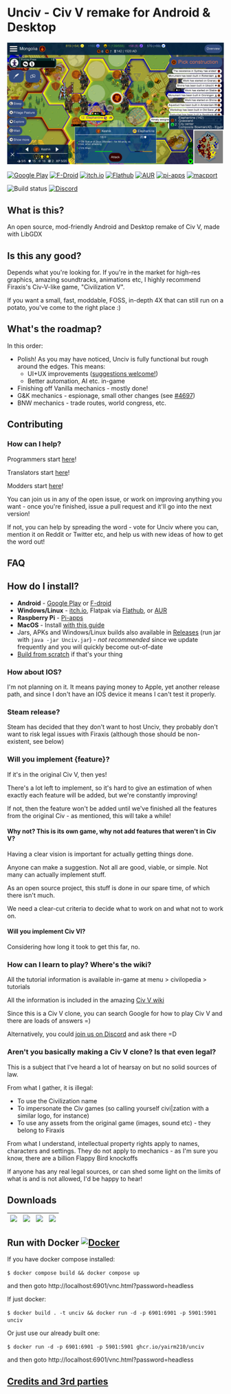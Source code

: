 # Unciv - Civ V remake for Android & Desktop

![](/extraImages/GithubPreviewImage.jpg)

[![Google Play](https://img.shields.io/static/v1?label=Google&message=Play&color=607D8B&logo=google-play)](https://play.google.com/store/apps/details?id=com.unciv.app)
[![F-Droid](https://img.shields.io/f-droid/v/com.unciv.app?logo=f-droid)](https://f-droid.org/en/packages/com.unciv.app/)
[![itch.io](https://img.shields.io/static/v1?label=itch.io&message=Unciv&color=607D8B&logo=itch.io)](https://yairm210.itch.io/unciv)
[![Flathub](https://img.shields.io/flathub/v/io.github.yairm210.unciv?logo=flathub)](https://flathub.org/apps/details/io.github.yairm210.unciv)
[![AUR](https://img.shields.io/aur/version/unciv-bin?logo=arch-linux)](https://aur.archlinux.org/packages/unciv-bin)
[![pi-apps](https://img.shields.io/static/v1?label=pi-apps&message=Unciv&color=607D8B&logo=raspberry-pi)](https://github.com/Botspot/pi-apps)
[![macport](https://img.shields.io/badge/dynamic/json?logo=apple&label=MacPorts&prefix=v&query=version&url=https%3A%2F%2Fports.macports.org%2Fapi%2Fv1%2Fports%2Funciv%2F)](https://ports.macports.org/port/unciv/)
 

![Build status](https://github.com/yairm210/Unciv/workflows/Build%20and%20test/badge.svg)
[![Discord](https://img.shields.io/discord/586194543280390151?color=%237289DA&logo=discord&logoColor=%23FFFFFF)](https://discord.gg/bjrB4Xw)


## What is this?

An open source, mod-friendly Android and Desktop remake of Civ V, made with LibGDX

## Is this any good?

Depends what you're looking for. If you're in the market for high-res graphics, amazing soundtracks, animations etc, I highly recommend Firaxis's Civ-V-like game, "Civilization V".

If you want a small, fast, moddable, FOSS, in-depth 4X that can still run on a potato, you've come to the right place :)

## What's the roadmap?

In this order:

* Polish! As you may have noticed, Unciv is fully functional but rough around the edges. This means:
    * UI+UX improvements ([suggestions welcome!](https://github.com/yairm210/Unciv/issues/new?assignees=&labels=feature&template=feature_request.md&title=Feature+request%3A+))
    * Better automation, AI etc. in-game
* Finishing off Vanilla mechanics - mostly done!
* G&K mechanics - espionage, small other changes (see [#4697](https://www.github.com/yairm210/Unciv/issues/4697))
* BNW mechanics - trade routes, world congress, etc.

## Contributing

### How can I help?

Programmers start [here](https://yairm210.github.io/Unciv/Developers/Building-Locally/)!

Translators start [here](https://yairm210.github.io/Unciv/Other/Translating/)!

Modders start [here](https://yairm210.github.io/Unciv/Modders/Mods/)!

You can join us in any of the open issue, or work on improving anything you want - once you're finished, issue a pull request and it'll go into the next version!

If not, you can help by spreading the word - vote for Unciv where you can, mention it on Reddit or Twitter etc, and help us with new ideas of how to get the word out!


## FAQ

## How do I install?

- **Android** - [Google Play](https://play.google.com/store/apps/details?id=com.unciv.app) or [F-droid](https://f-droid.org/en/packages/com.unciv.app/)
- **Windows/Linux** - [itch.io](https://yairm210.itch.io/unciv), Flatpak via [Flathub](https://flathub.org/apps/details/io.github.yairm210.unciv), or [AUR](https://aur.archlinux.org/packages/unciv-bin)
- **Raspberry Pi** - [Pi-apps](https://github.com/Botspot/pi-apps)
- **MacOS** - Install [with this guide](https://yairm210.github.io/Unciv/Other/Installing-on-macOS/) 
- Jars, APKs and Windows/Linux builds also available in [Releases](https://github.com/yairm210/Unciv/releases) (run jar with `java -jar Unciv.jar`) - *not recommended* since we update frequently and you will quickly become out-of-date
- [Build from scratch](https://yairm210.github.io/Unciv/Developers/Building-locally-without-Android-Studio/) if that's your thing

### How about IOS?

I'm not planning on it. It means paying money to Apple, yet another release path,
 and since I don't have an IOS device it means I can't test it properly.
 
### Steam release?

Steam has decided that they don't want to host Unciv, they probably don't want to risk legal issues with Firaxis (although those should be non-existent, see below)
 
### Will you implement {feature}?

If it's in the original Civ V, then yes!

There's a lot left to implement, so it's hard to give an estimation of when exactly each feature will be added, but we're constantly improving!

If not, then the feature won't be added until we've finished all the features from the original Civ - as mentioned, this will take a while!

#### Why not? This is its own game, why not add features that weren't in Civ V?

Having a clear vision is important for actually getting things done.

Anyone can make a suggestion. Not all are good, viable, or simple. Not many can actually implement stuff.

As an open source project, this stuff is done in our spare time, of which there isn't much.

We need a clear-cut criteria to decide what to work on and what not to work on.

#### Will you implement Civ VI?

Considering how long it took to get this far, no.

### How can I learn to play? Where's the wiki?

All the tutorial information is available in-game at menu > civilopedia > tutorials

All the information is included in the amazing [Civ V wiki](https://civilization.fandom.com/wiki/)

Since this is a Civ V clone, you can search Google for how to play Civ V and there are loads of answers =)

Alternatively, you could [join us on Discord](https://discord.gg/bjrB4Xw) and ask there =D

### Aren't you basically making a Civ V clone? Is that even legal?

This is a subject that I've heard a lot of hearsay on but no solid sources of law.

From what I gather, it is illegal:
 - To use the Civilization name
 - To impersonate the Civ games (so calling yourself civi|zation with a similar logo, for instance)
 - To use any assets from the original game (images, sound etc) - they belong to Firaxis

From what I understand, intellectual property rights apply to names, characters and settings. They do not apply to mechanics - as I'm sure you know, there are a billion Flappy Bird knockoffs

If anyone has any real legal sources, or can shed some light on the limits of what is and is not allowed, I'd be happy to hear!

## Downloads

| [![](https://static.itch.io/images/badge.svg)](https://yairm210.itch.io/unciv)    |    [![](https://play.google.com/intl/en_us/badges/images/generic/en-play-badge.png)](https://play.google.com/store/apps/details?id=com.unciv.app)   |    [![](https://fdroid.gitlab.io/artwork/badge/get-it-on.png)](https://f-droid.org/en/packages/com.unciv.app/)	| [![](https://flathub.org/assets/badges/flathub-badge-en.svg)](https://flathub.org/apps/details/io.github.yairm210.unciv)
|---	|---	|---	|---	|

## Run with Docker [![Docker](https://github.com/haimlm/Unciv/actions/workflows/docker-publish.yml/badge.svg)](https://github.com/haimlm/Unciv/actions/workflows/docker-publish.yml)

If you have docker compose installed:

 ```$ docker compose build && docker compose up```

and then goto http://localhost:6901/vnc.html?password=headless

If just docker:

```$ docker build . -t unciv && docker run -d -p 6901:6901 -p 5901:5901 unciv  ```

Or just use our already built one:

```$ docker run -d -p 6901:6901 -p 5901:5901 ghcr.io/yairm210/unciv ```

and then goto http://localhost:6901/vnc.html?password=headless
## [Credits and 3rd parties](docs/Credits.md)
